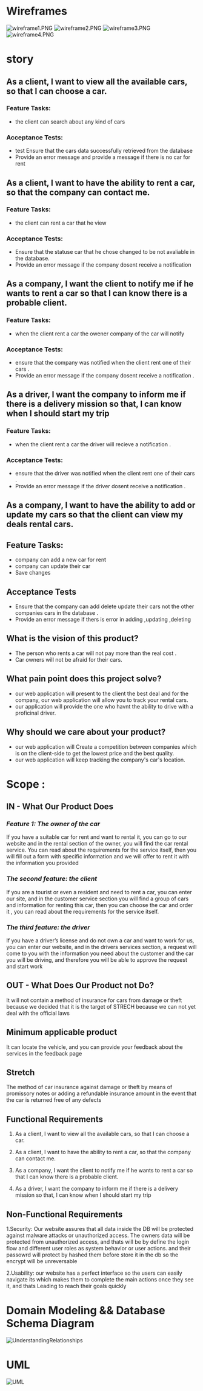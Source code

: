 # Wireframes

![wireframe1.PNG](Img/wireframe1.PNG)
![wireframe2.PNG](Img/wireframe2.PNG)
![wireframe3.PNG](Img/wireframe3.PNG)
![wireframe4.PNG](Img/wireframe4.PNG)

# story

## As a client, I want to view all the available cars, so that I can choose a car.

### Feature Tasks:

- the client can search about any kind of cars

### Acceptance Tests:

- test Ensure that the cars data successfully retrieved from the database
- Provide an error message and provide a message if there is no car for rent

## As a client, I want to have the ability to rent a car, so that the company can contact me.

### Feature Tasks:

- the client can rent a car that he view

### Acceptance Tests:

- Ensure that the statuse car that he chose changed to be not avaliable in the database.
- Provide an error message if the company dosent receive a notification

## As a company, I want the client to notify me if he wants to rent a car so that I can know there is a probable client.

### Feature Tasks:

- when the client rent a car the owener company of the car will notify

### Acceptance Tests:

- ensure that the company was notified when the client rent one of their cars .
- Provide an error message if the company dosent receive a notification .

## As a driver, I want the company to inform me if there is a delivery mission so that, I can know when I should start my trip

### Feature Tasks:

- when the client rent a car the driver will recieve a notification .

### Acceptance Tests:

- ensure that the driver was notified when the client rent one of their cars .
- Provide an error message if the driver dosent receive a notification .

## As a company, I want to have the ability to add or update my cars so that the client can view my deals rental cars.

## Feature Tasks:

- company can add a new car for rent
- company can update their car
- Save changes

## Acceptance Tests

- Ensure that the company can add delete update their cars not the other companies cars in the database .
- Provide an error message if thers is error in adding ,updating ,deleting

## What is the vision of this product?

- The person who rents a car will not pay more than the real cost .
- Car owners will not be afraid for their cars.

## What pain point does this project solve?

- our web application will present to the client the best deal and for the company, our web application will allow you to track your rental cars.
- our application will provide the one who havnt the ability to drive with a proficinal driver.

## Why should we care about your product?

- our web application will Create a competition between companies which is on the client-side to get the lowest price and the best quality.
- our web application will keep tracking the company's car's location.

# Scope :

## IN - What Our Product Does

### **_Feature 1: The owner of the car_**

If you have a suitable car for rent and want to rental it, you can go to our website and in the rental section of the owner, you will find the car rental service. You can read about the requirements for the service itself, then you will fill out a form with specific information and we will offer to rent it with the information you provided

### **_The second feature: the client_**

If you are a tourist or even a resident and need to rent a car, you can enter our site, and in the customer service section you will find a group of cars and information for renting this car, then you can choose the car and order it
, you can read about the requirements for the service itself.

### **_The third feature: the driver_**

If you have a driver’s license and do not own a car and want to work for us, you can enter our website, and in the drivers services section, a request will come to you with the information you need about the customer and the car you will be driving, and therefore you will be able to approve the request and start work

## OUT - What Does Our Product not Do?

It will not contain a method of insurance for cars from damage or theft because we decided that it is the target of STRECH because we can not yet deal with the official laws

## Minimum applicable product

It can locate the vehicle, and you can provide your feedback about the services in the feedback page

## Stretch

The method of car insurance against damage or theft by means of promissory notes or adding a refundable insurance amount in the event that the car is returned free of any defects

## Functional Requirements

1. As a client, I want to view all the available cars, so that I can choose a car.

2. As a client, I want to have the ability to rent a car, so that the company can contact me.

3. As a company, I want the client to notify me if he wants to rent a car so that I can know there is a probable client.

4. As a driver, I want the company to inform me if there is a delivery mission so that, I can know when I should start my trip

## Non-Functional Requirements

1.Security: Our website assures that all data inside the DB will be protected against malware attacks or unauthorized access.
The owners data will be protected from unauthorized access, and thats will be by define the login flow and different user roles as system behavior or user actions.
and their passowrd will protect by hashed them before store it in the db so the encrypt will be unreversable

2.Usability: our website has a perfect interface so the users can easily navigate its which makes them to complete the main actions once they see it, and thats Leading to reach their goals quickly

# Domain Modeling && Database Schema Diagram

![UnderstandingRelationships](Img/UnderstandingRelationships.jpg)

# UML

![UML](Img/UML.jpg)
